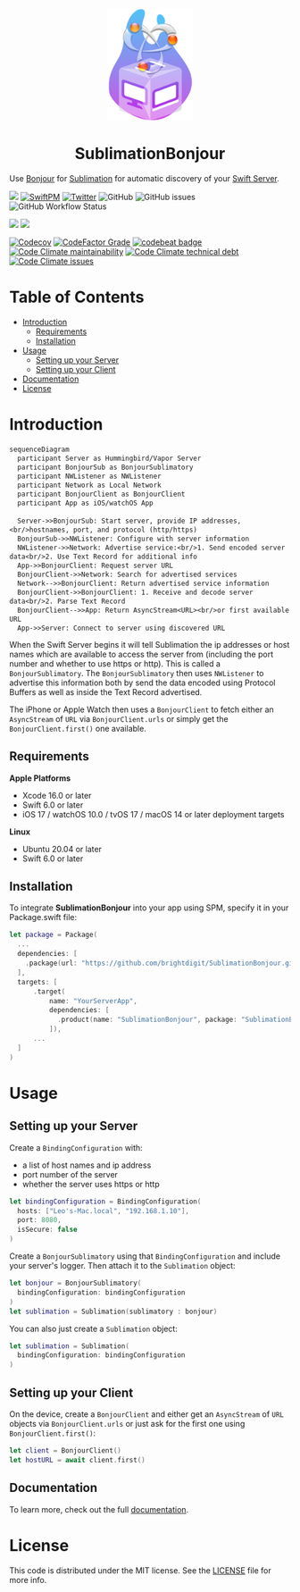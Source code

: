 <p align="center">
    <img alt="Sublimation" title="Sublimation" src="Sources/SublimationBonjour/Documentation.docc/Resources/SublimationBonjour.svg" height="200">
</p>
<h1 align="center">SublimationBonjour</h1>

Use [Bonjour](https://developer.apple.com/bonjour/) for [Sublimation](https://github.com/brightdigit/Sublimation) for automatic discovery of your [Swift Server](https://www.swift.org/documentation/server/).

[![](https://img.shields.io/badge/docc-read_documentation-blue)](https://swiftpackageindex.com/brightdigit/SublimationBonjour/documentation)
[![SwiftPM](https://img.shields.io/badge/SPM-Linux%20%7C%20iOS%20%7C%20macOS%20%7C%20watchOS%20%7C%20tvOS-success?logo=swift)](https://swift.org)
[![Twitter](https://img.shields.io/badge/twitter-@brightdigit-blue.svg?style=flat)](http://twitter.com/brightdigit)
![GitHub](https://img.shields.io/github/license/brightdigit/SublimationBonjour)
![GitHub issues](https://img.shields.io/github/issues/brightdigit/SublimationBonjour)
![GitHub Workflow Status](https://img.shields.io/github/actions/workflow/status/brightdigit/SublimationBonjour/SublimationBonjour.yml?label=actions&logo=github&?branch=main)

[![](https://img.shields.io/endpoint?url=https%3A%2F%2Fswiftpackageindex.com%2Fapi%2Fpackages%2Fbrightdigit%2FSublimationBonjour%2Fbadge%3Ftype%3Dswift-versions)](https://swiftpackageindex.com/brightdigit/SublimationBonjour)
[![](https://img.shields.io/endpoint?url=https%3A%2F%2Fswiftpackageindex.com%2Fapi%2Fpackages%2Fbrightdigit%2FSublimationBonjour%2Fbadge%3Ftype%3Dplatforms)](https://swiftpackageindex.com/brightdigit/SublimationBonjour)


[![Codecov](https://img.shields.io/codecov/c/github/brightdigit/SublimationBonjour)](https://codecov.io/gh/brightdigit/SublimationBonjour)
[![CodeFactor Grade](https://img.shields.io/codefactor/grade/github/brightdigit/SublimationBonjour)](https://www.codefactor.io/repository/github/brightdigit/SublimationBonjour)
[![codebeat badge](https://codebeat.co/badges/91d512f0-ab30-42f9-9791-02add3278171)](https://codebeat.co/projects/github-com-brightdigit-SublimationBonjour-main)
[![Code Climate maintainability](https://img.shields.io/codeclimate/maintainability/brightdigit/SublimationBonjour)](https://codeclimate.com/github/brightdigit/SublimationBonjour)
[![Code Climate technical debt](https://img.shields.io/codeclimate/tech-debt/brightdigit/SublimationBonjour?label=debt)](https://codeclimate.com/github/brightdigit/SublimationBonjour)
[![Code Climate issues](https://img.shields.io/codeclimate/issues/brightdigit/SublimationBonjour)](https://codeclimate.com/github/brightdigit/SublimationBonjour)

# Table of Contents

* [Introduction](#introduction)
  * [Requirements](#requirements)
  * [Installation](#installation)
* [Usage](#usage)
  * [Setting up your Server](#setting-up-your-server)
  * [Setting up your Client](#setting-up-your-client)
* [Documentation](#documentation)      
* [License](#license)

<!-- Created by https://github.com/ekalinin/github-markdown-toc -->


# Introduction

```mermaid
sequenceDiagram
  participant Server as Hummingbird/Vapor Server
  participant BonjourSub as BonjourSublimatory
  participant NWListener as NWListener
  participant Network as Local Network
  participant BonjourClient as BonjourClient
  participant App as iOS/watchOS App
  
  Server->>BonjourSub: Start server, provide IP addresses,<br/>hostnames, port, and protocol (http/https)
  BonjourSub->>NWListener: Configure with server information
  NWListener->>Network: Advertise service:<br/>1. Send encoded server data<br/>2. Use Text Record for additional info
  App->>BonjourClient: Request server URL
  BonjourClient->>Network: Search for advertised services
  Network-->>BonjourClient: Return advertised service information
  BonjourClient->>BonjourClient: 1. Receive and decode server data<br/>2. Parse Text Record
  BonjourClient-->>App: Return AsyncStream<URL><br/>or first available URL
  App->>Server: Connect to server using discovered URL
```

When the Swift Server begins it will tell Sublimation the ip addresses or host names which are available to access the server from (including the port number and whether to use https or http). This is called a `BonjourSublimatory`. The `BonjourSublimatory` then uses `NWListener` to advertise this information both by send the data encoded using Protocol Buffers as well as inside the Text Record advertised.

The iPhone or Apple Watch then uses a `BonjourClient` to fetch either an  `AsyncStream` of `URL` via `BonjourClient.urls` or simply get the `BonjourClient.first()` one available.

## Requirements 

**Apple Platforms**

- Xcode 16.0 or later
- Swift 6.0 or later
- iOS 17 / watchOS 10.0 / tvOS 17 / macOS 14 or later deployment targets

**Linux**

- Ubuntu 20.04 or later
- Swift 6.0 or later

## Installation

To integrate **SublimationBonjour** into your app using SPM, specify it in your Package.swift file:

```swift    
let package = Package(
  ...
  dependencies: [
    .package(url: "https://github.com/brightdigit/SublimationBonjour.git", from: "1.0.0")
  ],
  targets: [
      .target(
          name: "YourServerApp",
          dependencies: [
            .product(name: "SublimationBonjour", package: "SublimationBonjour"), ...
          ]),
      ...
  ]
)
```

# Usage

## Setting up your Server

Create a `BindingConfiguration` with:


* a list of host names and ip address
* port number of the server
* whether the server uses https or http

```swift
let bindingConfiguration = BindingConfiguration(
  hosts: ["Leo's-Mac.local", "192.168.1.10"],
  port: 8080,
  isSecure: false
)
```


Create a `BonjourSublimatory` using that `BindingConfiguration` and include your server's logger. Then attach it to the `Sublimation` object:

```swift
let bonjour = BonjourSublimatory(
  bindingConfiguration: bindingConfiguration
)
let sublimation = Sublimation(sublimatory : bonjour)
```

You can also just create a `Sublimation` object:


```swift
let sublimation = Sublimation(
  bindingConfiguration: bindingConfiguration
)
```

## Setting up your Client

On the device, create a `BonjourClient` and either get an `AsyncStream` of `URL` objects via `BonjourClient.urls` or just ask for the first one using `BonjourClient.first()`:

```swift
let client = BonjourClient()
let hostURL = await client.first()
```

## Documentation

To learn more, check out the full [documentation](https://swiftpackageindex.com/brightdigit/SublimationBonjour/documentation).

# License 

This code is distributed under the MIT license. See the [LICENSE](https://github.com/brightdigit/SublimationBonjour/LICENSE) file for more info.
